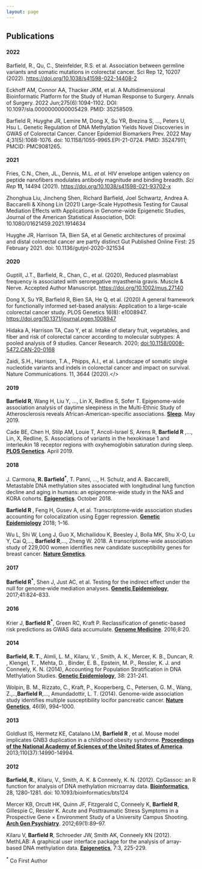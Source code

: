 ```yaml
---
layout: page
---
```


<html lang="en-us">

<h2>

Publications


<h4 id="2022">

2022

</h4>

<p>

Barfield, R., Qu, C., Steinfelder, R.S. et al. Association between germline variants and somatic mutations in colorectal cancer. Sci Rep 12, 10207 (2022). https://doi.org/10.1038/s41598-022-14408-2

</p>

<p>

Eckhoff AM, Connor AA, Thacker JKM, et al. A Multidimensional Bioinformatic Platform for the Study of Human Response to Surgery. Annals of Surgery. 2022 Jun;275(6):1094-1102. DOI: 10.1097/sla.0000000000005429. PMID: 35258509. 

</p>

<p>

Barfield R, Huyghe JR, Lemire M, Dong X, Su YR, Brezina S, ..., Peters U, Hsu L. Genetic Regulation of DNA Methylation Yields Novel Discoveries in GWAS of Colorectal Cancer. Cancer Epidemiol Biomarkers Prev. 2022 May 4;31(5):1068-1076. doi: 10.1158/1055-9965.EPI-21-0724. PMID: 35247911; PMCID: PMC9081265.

</p>

<h4 id="2021">

2021

</h4>

<p>

Fries, C.N., Chen, JL., Dennis, M.L. *et al.* HIV envelope antigen valency on peptide nanofibers modulates antibody magnitude and binding breadth. *Sci Rep* **11,** 14494 (2021). <https://doi.org/10.1038/s41598-021-93702-x>

</p>

<p>

Zhonghua Liu, Jincheng Shen, Richard Barfield, Joel Schwartz, Andrea A. Baccarelli & Xihong Lin (2021) Large-Scale Hypothesis Testing for Causal Mediation Effects with Applications in Genome-wide Epigenetic Studies, Journal of the American Statistical Association, DOI: 10.1080/01621459.2021.1914634

</p>

<p>

Huyghe JR, Harrison TA, Bien SA, et al Genetic architectures of proximal and distal colorectal cancer are partly distinct Gut Published Online First: 25 February 2021. doi: 10.1136/gutjnl-2020-321534

</p>

<h4 id="2020">

2020

</h4>

<p>

Guptill, J.T., Barfield, R., Chan, C., et al. (2020), Reduced plasmablast frequency is associated with seronegative myasthenia gravis. Muscle & Nerve. Accepted Author Manuscript. <https://doi.org/10.1002/mus.27140>

</p>

<p>

Dong X, Su YR, Barfield R, Bien SA, He Q, et al. (2020) A general framework for functionally informed set-based analysis: Application to a large-scale colorectal cancer study. PLOS Genetics 16(8): e1008947. <https://doi.org/10.1371/journal.pgen.1008947>

</p>

<p>

Hidaka A, Harrison TA, Cao Y, et al. Intake of dietary fruit, vegetables, and fiber and risk of colorectal cancer according to molecular subtypes: A pooled analysis of 9 studies. Cancer Research. 2020; <doi:10.1158/0008-5472.CAN-20-0168>

</p>

<p>

Zaidi, S.H., Harrison, T.A., Phipps, A.I., et al. Landscape of somatic single nucleotide variants and indels in colorectal cancer and impact on survival. Nature Communications. 11, 3644 (2020).\</\>

<h4 id="2019">

2019

</h4>

<p>

<b>Barfield R</b>, Wang H, Liu Y, …, Lin X, Redline S, Sofer T. Epigenome-wide association analysis of daytime sleepiness in the Multi-Ethnic Study of Atherosclerosis reveals African-American-specific associations. <a href="https://academic.oup.com/sleep/advance-article/doi/10.1093/sleep/zsz101/5492629"><b>Sleep</b></a>. May 2019.

</p>

<p>

Cade BE, Chen H, Stilp AM, Louie T, Ancoli-Israel S, Arens R, <b>Barfield R</b> ,..., Lin, X, Redline, S. Associations of variants in the hexokinase 1 and interleukin 18 receptor regions with oxyhemoglobin saturation during sleep. <a href="https://www.ncbi.nlm.nih.gov/pubmed/30990817"><b>PLOS Genetics</b></a>. April 2019.

</p>

<h4 id="2018">

2018

</h4>

<p>

J. Carmona, <b>R. Barfield<sup>\*</sup></b>, T. Panni, ..., H. Schulz, and A. Baccarelli, Metastable DNA methylation sites associated with longitudinal lung function decline and aging in humans: an epigenome-wide study in the NAS and KORA cohorts. <a href="https://www.ncbi.nlm.nih.gov/pubmed/30343628"><b>Epigenetics</b></a>. October 2018.

</p>

<p>

<b>Barfield R </b>, Feng H, Gusev A, et al. Transcriptome‐wide association studies accounting for colocalization using Egger regression. <a href="https://doi.org/10.1002/gepi.22131"><b>Genetic Epidemiology</b></a> 2018; 1–16.

</p>

<p>

Wu L, Shi W, Long J, Guo X, Michailidou K, Beesley J, Bolla MK, Shu X-O, Lu Y, Cai Q,..., <b>Barfield R</b>,..., Zheng W. 2018. A transcriptome-wide association study of 229,000 women identifies new candidate susceptibility genes for breast cancer. <a href="https://www.nature.com/articles/s41588-018-0132-x"><b>Nature Genetics</b></a>.

<p>

<h4 id="2017">

2017

</h4>

<p>

<b>Barfield R<sup>\*</sup></b>, Shen J, Just AC, et al. Testing for the indirect effect under the null for genome‐wide mediation analyses. <a href="https://doi.org/10.1002/gepi.22084"><b>Genetic Epidemiology</b></a>, 2017;41:824–833.

</p>

<h4 id="2016">

2016

</h4>

<p>

Krier J, <b>Barfield R<sup>\*</sup></b>, Green RC, Kraft P. Reclassification of genetic-based risk predictions as GWAS data accumulate. <a href="http://doi.org/10.1186/s13073-016-0272-5"><b>Genome Medicine</b></a>. 2016;8:20.

</p>

<h4 id="2014">

2014

</h4>

<p>

<b>Barfield, R. T.</b>, Almli, L. M., Kilaru, V. , Smith, A. K., Mercer, K. B., Duncan, R. , Klengel, T. , Mehta, D. , Binder, E. B., Epstein, M. P., Ressler, K. J. and Conneely, K. N. (2014), Accounting for Population Stratification in DNA Methylation Studies. <a href="https://doi.org/10.1002/gepi.21789"><b>Genetic Epidemiology</b></a>, 38: 231-241.

</p>

<p>

Wolpin, B. M., Rizzato, C., Kraft, P., Kooperberg, C., Petersen, G. M., Wang, Z.,..,<b>Barfield R</b>,..., Amundadottir, L. T. (2014). Genome-wide association study identifies multiple susceptibility locifor pancreatic cancer. <a href="http://doi.org/10.1038/ng.3052"><b>Nature Genetics</b></a>, 46(9), 994–1000.

</p>

<h4 id="2013">

2013

</h4>

<p>

Goldlust IS, Hermetz KE, Catalano LM, <b>Barfield R </b>, et al. Mouse model implicates GNB3 duplication in a childhood obesity syndrome. <a href="http://doi.org/10.1073/pnas.1305999110"><b>Proceedings of the National Academy of Sciences of the United States of America</b></a>. 2013;110(37):14990-14994.

</p>

<h4 id="2012">

2012

</h4>

<p>

<b>Barfield, R.</b>, Kilaru, V., Smith, A. K. & Conneely, K. N. (2012). CpGassoc: an R function for analysis of DNA methylation microarray data. <a href="https://academic.oup.com/bioinformatics/article/28/9/1280/312316"><b>Bioinformatics</b></a>, 28, 1280-1281. doi: 10.1093/bioinformatics/bts124

</p>

<p>

Mercer KB, Orcutt HK, Quinn JF, Fitzgerald C, Conneely K, <b>Barfield R</b>, Gillespie C, Ressler K. Acute and Posttraumatic Stress Symptoms in a Prospective Gene × Environment Study of a University Campus Shooting. <a href="https://jamanetwork.com/journals/jamapsychiatry/fullarticle/1107439"><b>Arch Gen Psychiatry</b></a>. 2012;69(1):89–97.

</p>

<p>

Kilaru V, <b>Barfield R</b>, Schroeder JW, Smith AK, Conneely KN (2012). MethLAB: A graphical user interface package for the analysis of array-based DNA methylation data. <a href="https://doi.org/10.4161/epi.7.3.19284"><b>Epigenetics</b></a>, 7:3, 225-229.

</p>

<sup>\*</sup> Co First Author
